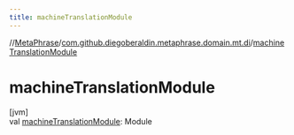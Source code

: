 ```yaml
---
title: machineTranslationModule
---
```

//[MetaPhrase](../../index.html)/[com.github.diegoberaldin.metaphrase.domain.mt.di](index.html)/[machineTranslationModule](machine-translation-module.html)



# machineTranslationModule



[jvm]\
val [machineTranslationModule](machine-translation-module.html): Module




